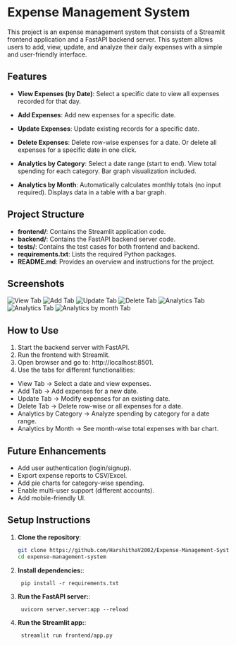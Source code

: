 # Expense Management System

This project is an expense management system that consists of a Streamlit frontend application and a FastAPI backend server.
This system allows users to add, view, update, and analyze their daily expenses with a simple and user-friendly interface.

## Features
- **View Expenses (by Date)**:
Select a specific date to view all expenses recorded for that day.

- **Add Expenses**:
Add new expenses for a specific date.

- **Update Expenses**:
Update existing records for a specific date.

- **Delete Expenses**:
Delete row-wise expenses for a date.
Or delete all expenses for a specific date in one click.

- **Analytics by Category**:
Select a date range (start to end).
View total spending for each category.
Bar graph visualization included.

- **Analytics by Month**:
Automatically calculates monthly totals (no input required).
Displays data in a table with a bar graph.


## Project Structure

- **frontend/**: Contains the Streamlit application code.
- **backend/**: Contains the FastAPI backend server code.
- **tests/**: Contains the test cases for both frontend and backend.
- **requirements.txt**: Lists the required Python packages.
- **README.md**: Provides an overview and instructions for the project.

## Screenshots
![View Tab](Screenshots/View_tab1.png)
![Add Tab](Screenshots/Add_tab2.png)
![Update Tab](Screenshots/Update_tab3.png)
![Delete Tab](Screenshots/Delete_tab4.png)
![Analytics Tab](Screenshots/Analytic_by_category_tab5_part1.png)
![Analytics Tab](Screenshots/Analytic_by_category_tab5_part2.png)
![Analytics by month Tab](Screenshots/Analytics_by_month_tab6.png)


## How to Use
1. Start the backend server with FastAPI.
2. Run the frontend with Streamlit.
3. Open browser and go to: http://localhost:8501.
4. Use the tabs for different functionalities:
- View Tab → Select a date and view expenses.
- Add Tab → Add expenses for a new date.
- Update Tab → Modify expenses for an existing date.
- Delete Tab → Delete row-wise or all expenses for a date.
- Analytics by Category → Analyze spending by category for a date range.
- Analytics by Month → See month-wise total expenses with bar chart.


## Future Enhancements
-  Add user authentication (login/signup).
-  Export expense reports to CSV/Excel.
-  Add pie charts for category-wise spending.
-  Enable multi-user support (different accounts).
-  Add mobile-friendly UI.




## Setup Instructions

1. **Clone the repository**:
   ```bash
   git clone https://github.com/HarshithaV2002/Expense-Management-System.git  
   cd expense-management-system
   ```

1. **Install dependencies:**:   
   ```commandline
    pip install -r requirements.txt
   ```
1. **Run the FastAPI server:**:   
   ```commandline
    uvicorn server.server:app --reload
   ```
1. **Run the Streamlit app:**:   
   ```commandline
    streamlit run frontend/app.py
   ```
